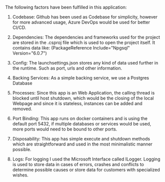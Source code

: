 The following factors have been fulfilled in this application:

1. Codebase:          Github has been used as Codebase for simplicity, however for more advanced usage, Azure DevOps would be used for better CI/CD.

2. Dependencies:      The dependencies and frameworks used for the project are stored in the .csproj file which is used to open the project itself.
                      It contains data like: (PackageReference Include="Npgsql" Version="6.0.7")
               
3. Config:            The launchsettings.json stores any kind of data used further in the runtime. Such as port, urls and other information.

4. Backing Services:  As a simple backing service, we use a Postgres Database 

6. Processes:         Since this app is an Web Application, the calling thread is blocked until host shutdown, which would be the closing of the local Webpage and 
                      since it is stateless, instances can be added and removed.
                      
7. Port Binding:      This app runs on docker containers and is using the default port 5432, if multiple databases or services would be used, more ports would need to be
                      bound to other ports.
                      
9. Disposability:     This app has simple execute and shutdown methods which are straightforward and used in the most minimalistic manner possible.

11. Logs:             For logging I used the Microsoft Interface called ILogger. Logging is used to store data in cases of errors, crashes and conflicts to determine 
                      possible causes or store data for customers with specialized wishes.
